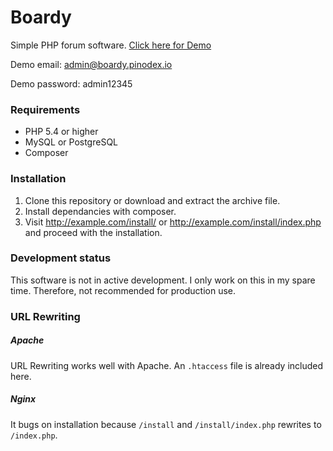 # Boardy
Simple PHP forum software. [Click here for Demo](http://boardy.pinodex.io/)

Demo email: admin@boardy.pinodex.io

Demo password: admin12345

### Requirements
- PHP 5.4 or higher
- MySQL or PostgreSQL
- Composer

### Installation
1. Clone this repository or download and extract the archive file.
2. Install dependancies with composer.
3. Visit http://example.com/install/ or http://example.com/install/index.php and proceed with the installation.

### Development status
This software is not in active development. I only work on this in my spare time. Therefore, not recommended for production use.

### URL Rewriting
##### Apache
URL Rewriting works well with Apache. An `.htaccess` file is already included here.
##### Nginx
It bugs on installation because `/install` and `/install/index.php` rewrites to `/index.php`.
